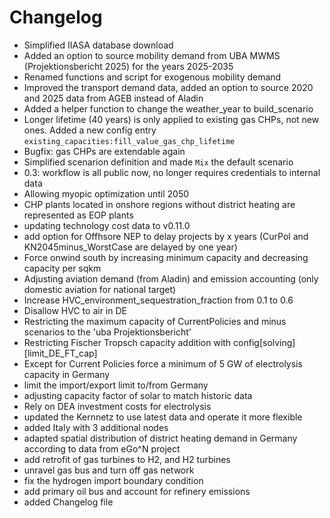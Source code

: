 # Changelog
- Simplified IIASA database download
- Added an option to source mobility demand from UBA MWMS (Projektionsbericht 2025) for the years 2025-2035
- Renamed functions and script for exogenous mobility demand
- Improved the transport demand data, added an option to source 2020 and 2025 data from AGEB instead of Aladin
- Added a helper function to change the weather_year to build_scenario
- Longer lifetime (40 years) is only applied to existing gas CHPs, not new ones. Added a new config entry `existing_capacities:fill_value_gas_chp_lifetime`
- Bugfix: gas CHPs are extendable again
- Simplified scenarion definition and made `Mix` the default scenario
- 0.3: workflow is all public now, no longer requires credentials to internal data
- Allowing myopic optimization until 2050
- CHP plants located in onshore regions without district heating are represented as EOP plants
- updating technology cost data to v0.11.0
- add option for Offhsore NEP to delay projects by x years (CurPol and KN2045minus_WorstCase are delayed by one year)
- Force onwind south by increasing minimum capacity and decreasing capacity per sqkm
- Adjusting aviation demand (from Aladin) and emission accounting (only domestic aviation for national target)
- Increase HVC_environment_sequestration_fraction from 0.1 to 0.6
- Disallow HVC to air in DE
- Restricting the maximum capacity of CurrentPolicies and minus scenarios to the 'uba Projektionsbericht'
- Restricting Fischer Tropsch capacity addition with config[solving][limit_DE_FT_cap]
- Except for Current Policies force a minimum of 5 GW of electrolysis capacity in Germany
- limit the import/export limit to/from Germany
- adjusting capacity factor of solar to match historic data
- Rely on DEA investment costs for electrolysis
- updated the Kernnetz to use latest data and operate it more flexible
- added Italy with 3 additional nodes
- adapted spatial distribution of district heating demand in Germany according to data from eGo^N project
- add retrofit of gas turbines to H2, and H2 turbines
- unravel gas bus and turn off gas network
- fix the hydrogen import boundary condition
- add primary oil bus and account for refinery emissions
- added Changelog file
